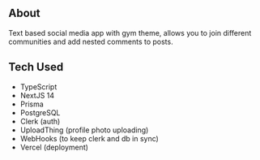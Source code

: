 ## About

Text based social media app with gym theme, allows you to join different communities and add nested comments to posts.


## Tech Used

 - TypeScript
 - NextJS 14
 - Prisma
 - PostgreSQL
 - Clerk (auth)
 - UploadThing (profile photo uploading)
 - WebHooks (to keep clerk and db in sync)
 - Vercel (deployment)
 
